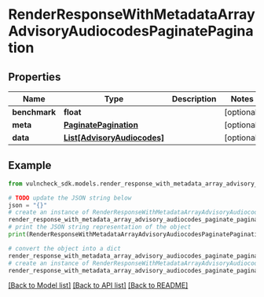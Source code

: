 # RenderResponseWithMetadataArrayAdvisoryAudiocodesPaginatePagination


## Properties

Name | Type | Description | Notes
------------ | ------------- | ------------- | -------------
**benchmark** | **float** |  | [optional] 
**meta** | [**PaginatePagination**](PaginatePagination.md) |  | [optional] 
**data** | [**List[AdvisoryAudiocodes]**](AdvisoryAudiocodes.md) |  | [optional] 

## Example

```python
from vulncheck_sdk.models.render_response_with_metadata_array_advisory_audiocodes_paginate_pagination import RenderResponseWithMetadataArrayAdvisoryAudiocodesPaginatePagination

# TODO update the JSON string below
json = "{}"
# create an instance of RenderResponseWithMetadataArrayAdvisoryAudiocodesPaginatePagination from a JSON string
render_response_with_metadata_array_advisory_audiocodes_paginate_pagination_instance = RenderResponseWithMetadataArrayAdvisoryAudiocodesPaginatePagination.from_json(json)
# print the JSON string representation of the object
print(RenderResponseWithMetadataArrayAdvisoryAudiocodesPaginatePagination.to_json())

# convert the object into a dict
render_response_with_metadata_array_advisory_audiocodes_paginate_pagination_dict = render_response_with_metadata_array_advisory_audiocodes_paginate_pagination_instance.to_dict()
# create an instance of RenderResponseWithMetadataArrayAdvisoryAudiocodesPaginatePagination from a dict
render_response_with_metadata_array_advisory_audiocodes_paginate_pagination_from_dict = RenderResponseWithMetadataArrayAdvisoryAudiocodesPaginatePagination.from_dict(render_response_with_metadata_array_advisory_audiocodes_paginate_pagination_dict)
```
[[Back to Model list]](../README.md#documentation-for-models) [[Back to API list]](../README.md#documentation-for-api-endpoints) [[Back to README]](../README.md)


